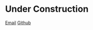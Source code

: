 # Under Construction
[Email](mailto:sveera.2001gmail.com)
[Github](https://github.com/veera-sivarajan)

